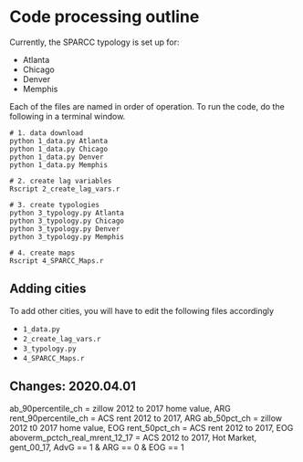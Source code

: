 # Code processing outline

Currently, the SPARCC typology is set up for:

* Atlanta
* Chicago
* Denver
* Memphis

Each of the files are named in order of operation. To run the code, do the following in a terminal window. 

```
# 1. data download
python 1_data.py Atlanta
python 1_data.py Chicago
python 1_data.py Denver
python 1_data.py Memphis

# 2. create lag variables
Rscript 2_create_lag_vars.r

# 3. create typologies
python 3_typology.py Atlanta
python 3_typology.py Chicago
python 3_typology.py Denver
python 3_typology.py Memphis

# 4. create maps
Rscript 4_SPARCC_Maps.r
```

## Adding cities

To add other cities, you will have to edit the following files accordingly

* `1_data.py`
* `2_create_lag_vars.r`
* `3_typology.py`
* `4_SPARCC_Maps.r`

## Changes: 2020.04.01
ab_90percentile_ch = 
    zillow 2012 to 2017 home value, 
    ARG
rent_90percentile_ch = 
    ACS rent 2012 to 2017, 
    ARG
ab_50pct_ch = 
    zillow 2012 t0 2017 home value, 
    EOG
rent_50pct_ch = 
    ACS rent 2012 to 2017, 
    EOG
aboverm_pctch_real_mrent_12_17 = 
    ACS 2012 to 2017, 
    Hot Market, 
    gent_00_17, 
    AdvG == 1 & ARG == 0 & EOG == 1
    